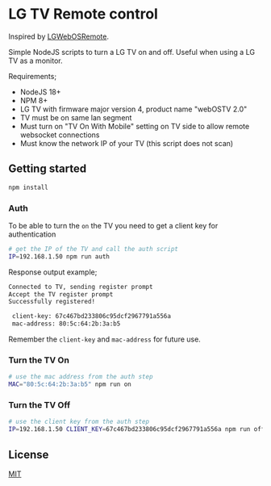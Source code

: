 # LG TV Remote control

Inspired by [LGWebOSRemote](https://github.com/klattimer/LGWebOSRemote).

Simple NodeJS scripts to turn a LG TV on and off. Useful when using a LG TV as a monitor.

Requirements;

- NodeJS 18+
- NPM 8+
- LG TV with firmware major version 4, product name "webOSTV 2.0"
- TV must be on same lan segment
- Must turn on "TV On With Mobile" setting on TV side to allow remote websocket connections
- Must know the network IP of your TV (this script does not scan)

## Getting started

```bash
npm install
```

### Auth

To be able to turn the `on` the TV you need to get a client key for authentication

```bash
# get the IP of the TV and call the auth script
IP=192.168.1.50 npm run auth
```

Response output example;

```bash
Connected to TV, sending register prompt
Accept the TV register prompt
Successfully registered!

 client-key: 67c467bd233806c95dcf2967791a556a
 mac-address: 80:5c:64:2b:3a:b5

```

Remember the `client-key` and `mac-address` for future use.

### Turn the TV On

```bash
# use the mac address from the auth step
MAC="80:5c:64:2b:3a:b5" npm run on
```

### Turn the TV Off

```bash
# use the client key from the auth step
IP=192.168.1.50 CLIENT_KEY=67c467bd233806c95dcf2967791a556a npm run off
```

## License

[MIT](https://opensource.org/licenses/MIT)
